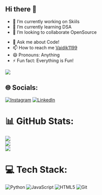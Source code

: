 ## Hi there 👋

- 🔭 I’m currently working on Skiils
  <br>
- 🌱 I’m currently learning DSA
  <br>
- 👯 I’m looking to collaborate OpenSource
  <br>
<!--- 🤔 I’m looking for help with ...--->
- 💬 Ask me about Code!
  <br>
- 📫 How to reach me [Vaidik1199](https://github.com/Vaidik1199)
  <br>
- 😄 Pronouns: Anything 
  <br>
- ⚡ Fun fact: Everything is Fun!
  <br>
  
[![](https://visitcount.itsvg.in/api?id=Vaidik1199&label=Profile%20Views&color=2&icon=2&pretty=false)](https://visitcount.itsvg.in)

## 🌐 Socials:
  [![Instagram](https://img.shields.io/badge/Instagram-%23E4405F.svg?logo=Instagram&logoColor=white)](https://www.instagram.com/vaidikhc.99/)
  [![LinkedIn](https://img.shields.io/badge/LinkedIn-%230077B5.svg?logo=linkedin&logoColor=white)](https://www.linkedin.com/in/vaidik-hitendra-choudhary-a21b40294/)

  # 📊 GitHub Stats:
![](https://github-readme-stats.vercel.app/api?username=Vaidik1199&theme=tokyonight&hide_border=true&include_all_commits=false&count_private=true)<br/>
![](https://github-readme-streak-stats.herokuapp.com/?user=Vaidik1199&theme=tokyonight&hide_border=true)<br/>
![](https://github-readme-stats.vercel.app/api/top-langs/?username=Vaidik1199&theme=tokyonight&hide_border=true&include_all_commits=false&count_private=true&layout=compact)
 <!-- [![X](https://img.shields.io/badge/X-black.svg?logo=X&logoColor=white)]() -->

# 💻 Tech Stack:
 <!-- ![C++](https://img.shields.io/badge/c++-%2300599C.svg?style=for-the-badge&logo=c%2B%2B&logoColor=white) -->
 ![Python](https://img.shields.io/badge/python-3670A0?style=for-the-badge&logo=python&logoColor=ffdd54) ![JavaScript](https://img.shields.io/badge/javascript-%23323330.svg?style=for-the-badge&logo=javascript&logoColor=%23F7DF1E) ![HTML5](https://img.shields.io/badge/html5-%23E34F26.svg?style=for-the-badge&logo=html5&logoColor=white) ![Git](https://img.shields.io/badge/git-%23F05033.svg?style=for-the-badge&logo=git&logoColor=white)

